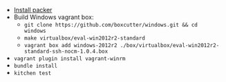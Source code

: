 * [Install packer](https://www.packer.io/intro/getting-started/setup.html)
* Build Windows vagrant box:
  * `git clone https://github.com/boxcutter/windows.git && cd windows`
  * `make virtualbox/eval-win2012r2-standard`
  * `vagrant box add windows-2012r2 ./box/virtualbox/eval-win2012r2-standard-ssh-nocm-1.0.4.box`
* `vagrant plugin install vagrant-winrm`
* `bundle install`
* `kitchen test`
